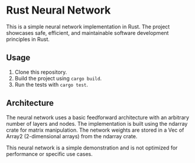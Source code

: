 # Rust Neural Network

This is a simple neural network implementation in Rust. The project showcases safe, efficient, and maintainable software development principles in Rust.

## Usage

1. Clone this repository.
2. Build the project using `cargo build`.
3. Run the tests with `cargo test`.

## Architecture

The neural network uses a basic feedforward architecture with an arbitrary number of layers and nodes. The implementation is built using the ndarray crate for matrix manipulation. The network weights are stored in a Vec of Array2 (2-dimensional arrays) from the ndarray crate.

This neural network is a simple demonstration and is not optimized for performance or specific use cases.